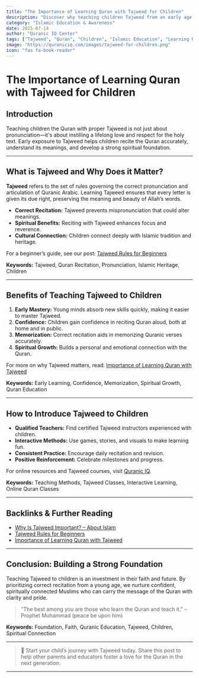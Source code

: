 ```yaml
---
title: "The Importance of Learning Quran with Tajweed for Children"
description: "Discover why teaching children Tajweed from an early age is crucial for fostering correct Quranic recitation, spiritual growth, and a deep connection to Islamic heritage. Includes links to Tajweed resources and related articles."
category: "Islamic Education & Awareness"
date: 2025-07-14
author: "Quranic IQ Center"
tags: ["Tajweed", "Quran", "Children", "Islamic Education", "Learning Quran", "Spiritual Growth"]
image: "https://quraniciq.com/images/tajweed-for-children.png"
icon: "fas fa-book-reader"
---
```


# The Importance of Learning Quran with Tajweed for Children

## Introduction

Teaching children the Quran with proper Tajweed is not just about pronunciation—it's about instilling a lifelong love and respect for the holy text. Early exposure to Tajweed helps children recite the Quran accurately, understand its meanings, and develop a strong spiritual foundation.

---

## What is Tajweed and Why Does it Matter?

**Tajweed** refers to the set of rules governing the correct pronunciation and articulation of Quranic Arabic. Learning Tajweed ensures that every letter is given its due right, preserving the meaning and beauty of Allah’s words.

- **Correct Recitation:** Tajweed prevents mispronunciation that could alter meanings.
- **Spiritual Benefits:** Reciting with Tajweed enhances focus and reverence.
- **Cultural Connection:** Children connect deeply with Islamic tradition and heritage.

For a beginner’s guide, see our post: [Tajweed Rules for Beginners](./2024-02-25-tajweed-rules-for-beginners.md)

**Keywords:** Tajweed, Quran Recitation, Pronunciation, Islamic Heritage, Children

---

## Benefits of Teaching Tajweed to Children

1. **Early Mastery:** Young minds absorb new skills quickly, making it easier to master Tajweed.
2. **Confidence:** Children gain confidence in reciting Quran aloud, both at home and in public.
3. **Memorization:** Correct recitation aids in memorizing Quranic verses accurately.
4. **Spiritual Growth:** Builds a personal and emotional connection with the Quran.

For more on why Tajweed matters, read: [Importance of Learning Quran with Tajweed](./204-02-15-importance-of-learnign-quran-with-tajweed.md)

**Keywords:** Early Learning, Confidence, Memorization, Spiritual Growth, Quran Education

---

## How to Introduce Tajweed to Children

- **Qualified Teachers:** Find certified Tajweed instructors experienced with children.
- **Interactive Methods:** Use games, stories, and visuals to make learning fun.
- **Consistent Practice:** Encourage daily recitation and revision.
- **Positive Reinforcement:** Celebrate milestones and progress.

For online resources and Tajweed courses, visit [Quranic IQ](https://quraniciq.com/).

**Keywords:** Teaching Methods, Tajweed Classes, Interactive Learning, Online Quran Classes

---

## Backlinks & Further Reading

- [Why Is Tajweed Important? – About Islam](https://aboutislam.net/shariah/quran/recitation/why-is-tajweed-important/)
- [Tajweed Rules for Beginners](./2024-02-25-tajweed-rules-for-beginners.md)
- [Importance of Learning Quran with Tajweed](./204-02-15-importance-of-learnign-quran-with-tajweed.md)

---

## Conclusion: Building a Strong Foundation

Teaching Tajweed to children is an investment in their faith and future. By prioritizing correct recitation from a young age, we nurture confident, spiritually connected Muslims who can carry the message of the Quran with clarity and pride.

> "The best among you are those who learn the Quran and teach it." – Prophet Muhammad (peace be upon him)

**Keywords:** Foundation, Faith, Quranic Education, Tajweed, Children, Spiritual Connection

---

> 🌱 Start your child’s journey with Tajweed today. Share this post to help other parents and educators foster a love for the Quran in the next generation.

---
